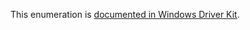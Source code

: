 This enumeration is [documented in Windows Driver Kit](https://learn.microsoft.com/en-us/windows-hardware/drivers/ddi/wdm/ne-wdm-_interface_type).
